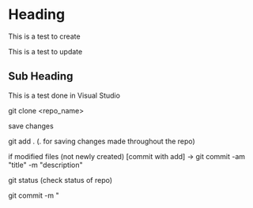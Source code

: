 # Heading

This is a test to create

This is a test to update

## Sub Heading

This is a test done in Visual Studio

git clone <repo_name>

save changes

git add . (. for saving changes made throughout the repo)

if modified files (not newly created) [commit with add]
-> git commit -am "title" -m "description"

git status (check status of repo)

git commit -m "<title of commit>" -m "<description of commit>" (Saved code locally not on github)

git push
    if not ssh key generated:
        generate ssh key:- ssh-keygen -t rsa -b 4096 -C "<your_email>"
        -> Enter file in which to save the key : [Press Enter]
        -> Enter passphrase : <pass_phrase>
        -> Your identification has been saved in /home/<user>/.ssh/id_rsa
        -> Your public key has been saved in /home/<user>/.ssh/id_rsa.pub (Click on this and copy)
            -> Don't share private key (<file_name>) with anybody only share public key (<file_name>.pub)
        GO to setting in GitHub and add this to ssh keys
        Let your device know about your private key:
            eval "$(ssh-agent -s)"
            ssh -add ~/.ssh/id_rsa

DEFAULT location:
-> git push origin HEAD:main (new)
-> OR git push origin HEAD:master (old)
-> git push -u origin main (set deafault so next time you can only use git push)
Create-New-Repo:   
    git remote add origin <new_empty_repo_link>
    git remote -v (see the linked repo)
Braching:
    git branch
    git checkout -b <new_branch_name>
    git checkout <branch_name>
    git push -u origin <branch_name>
diff:
    (from main): git diff <branch_name> (exit: q)
pull:
    git pull -u origin master (get the lasted updated code)
merge:
    (from brach): git merge master
    -> fix conflicts 
delete (after merging with main):
    git branch -d <branch_name>
Undoing Git Commit:
    Last Commit:
        -> git reset HEAD~1 (HEAD~1 : pointer to the latest change)
    Other Commits:
        -> git log (see all your commits) [Get hash of the commit]
        -> git reset <commit_hash> (don't change the code just forget the commit)
        -> git reset --hard <commit_hash> (change the code as it was before the commit and forget the commit)

FORK: Forking a repo gives you full admin access to that repo as it copies that repo in to your account , you can change it as you want
but the changes will only be only in your account to make changes in the original repo you need to create a pull request (Do directly by GitHub).